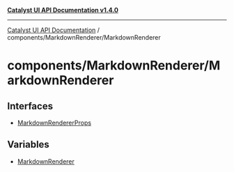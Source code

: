[**Catalyst UI API Documentation v1.4.0**](../../../README.md)

---

[Catalyst UI API Documentation](../../../README.md) / components/MarkdownRenderer/MarkdownRenderer

# components/MarkdownRenderer/MarkdownRenderer

## Interfaces

- [MarkdownRendererProps](interfaces/MarkdownRendererProps.md)

## Variables

- [MarkdownRenderer](variables/MarkdownRenderer.md)
